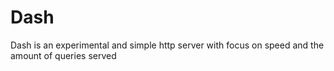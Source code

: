 # Dash
Dash is an experimental and simple http server with focus on speed and the amount of queries served
